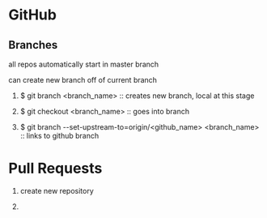 # GitHub

## Branches

all repos automatically start in master branch

can create new branch off of current branch

1. $ git branch <branch_name> :: creates new branch, local at this stage

2. $ git checkout <branch_name> :: goes into branch

3. $ git branch --set-upstream-to=origin/<github_name> <branch_name> :: links to github branch

# Pull Requests

1. create new repository 

2. 

